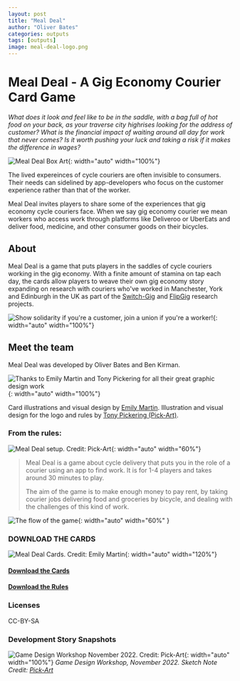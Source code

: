 ```yaml
---
layout: post
title: "Meal Deal"
author: "Oliver Bates"
categories: outputs
tags: [outputs]
image: meal-deal-logo.png
---
```


# Meal Deal - A Gig Economy Courier Card Game

*What does it look and feel like to be in the saddle, with a bag full of hot food on your back, as your traverse city highrises looking for the address of customer? What is the financial impact of waiting around all day for work that never comes? Is it worth pushing your luck and taking a risk if it makes the difference in wages?* 

![Meal Deal Box Art](/assets/img/meal-deal-box-cropped.jpg){: width="auto" width="100%"}

The lived expereinces of cycle couriers are often invisible to consumers. Their needs can sidelined by app-developers who focus on the customer experience rather than that of the worker.

Meal Deal invites players to share some of the experiences that gig economy cycle couriers face. When we say gig economy courier we mean workers who access work through platforms like Deliveroo or UberEats and deliver food, medicine, and other consumer goods on their bicycles.

## About 

Meal Deal is a game that puts players in the saddles of cycle couriers working in the gig economy. With a finite amount of stamina on tap each day, the cards allow players to weave their own gig economy story expanding on research with couriers who've worked in Manchester, York and Edinburgh in the UK as part of the [Switch-Gig](https://switchgig.wordpress.com/) and [FlipGig](http://www.flipgig.org/) research projects.  

![Show solidarity if you're a customer, join a union if you're a worker!](/assets/img/solidarity.png){: width="auto" width="100%"}

## Meet the team

Meal Deal was developed by Oliver Bates and Ben Kirman.  

![Thanks to Emily Martin and Tony Pickering for all their great graphic design work](/assets/img/designer-credit.png){: width="auto" width="100%"}

Card illustrations and visual design by [Emily Martin](https://www.linkedin.com/in/emily-martin-707451181/). Illustration and visual design for the logo and rules by [Tony Pickering (Pick-Art)](https://www.pick-art.co.uk/). 

### From the rules: 

![Meal Deal setup. Credit: Pick-Art](/assets/img/md-setup.png){: width="auto" width="60%"}

> Meal Deal is a game about cycle delivery that puts you in the role of a courier using an app to find work. It is for 1-4 players and takes around 30 minutes to play.
> 
> The aim of the game is to make enough money to pay rent, by taking courier jobs delivering food and groceries by bicycle, and dealing with the challenges of this kind of work.

![The flow of the game](/assets/img/play-flow-chart.png){: width="auto" width="60%" }

### DOWNLOAD THE CARDS

![Meal Deal Cards. Credit: Emily Martin](/assets/img/cards.png){: width="auto" width="120%"}

#### [Download the Cards](/assets/files/mealdeal_combined_jan23.pdf)

#### [Download the Rules](/assets/files/rules-final.pdf)


### Licenses 

CC-BY-SA

### Development Story Snapshots

![Game Design Workshop November 2022. Credit: Pick-Art](/assets/img/sketch-notes-game-play.jpg){: width="auto" width="100%"}
*Game Design Workshop, November 2022. Sketch Note Credit: [Pick-Art](https://www.pick-art.co.uk/)*

